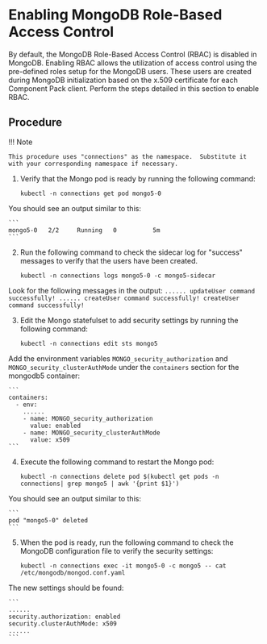 # Enabling MongoDB Role-Based Access Control

By default, the MongoDB Role-Based Access Control (RBAC) is disabled in MongoDB.  Enabling RBAC allows the utilization of access control using the pre-defined roles setup for the MongoDB users.  These users are created during MongoDB initialization based on the x.509 certificate for each Component Pack client. Perform the steps detailed in this section to enable RBAC.

## Procedure

!!! Note
   
    This procedure uses "connections" as the namespace.  Substitute it with your corresponding namespace if necessary.

1. Verify that the Mongo pod is ready by running the following command:
  
    ```
    kubectl -n connections get pod mongo5-0
    ``` 
  You should see an output similar to this:
  
    ```
    mongo5-0   2/2     Running   0          5m
    ```


2. Run the following command to check the sidecar log for "success" messages to verify that the users have been created.  
  
    ``` 
    kubectl -n connections logs mongo5-0 -c mongo5-sidecar
    ```
  Look for the following messages in the output:
    ```
    ......
    updateUser command successfully!
    ......
    createUser command successfully!
    createUser command successfully!
    ```

3. Edit the Mongo statefulset to add security settings by running the following command:
    
    ```
    kubectl -n connections edit sts mongo5
    ```
  Add the environment variables `MONGO_security_authorization` and `MONGO_security_clusterAuthMode` under the `containers` section for the mongodb5 container:

    ```
    containers:
      - env:
        ......
        - name: MONGO_security_authorization
          value: enabled    
        - name: MONGO_security_clusterAuthMode
          value: x509
    ```

4.  Execute the following command to restart the Mongo pod:
  
    ```
    kubectl -n connections delete pod $(kubectl get pods -n connections| grep mongo5 | awk '{print $1}')
    ```
  You should see an output similar to this:
    
    ```
    pod "mongo5-0" deleted
    ```

5. When the pod is ready, run the following command to check the MongoDB configuration file to verify the security settings:
  
    ```
    kubectl -n connections exec -it mongo5-0 -c mongo5 -- cat /etc/mongodb/mongod.conf.yaml
    ```
  The new settings should be found:
  
    ```
    ......
    security.authorization: enabled
    security.clusterAuthMode: x509
    ......
    ```

